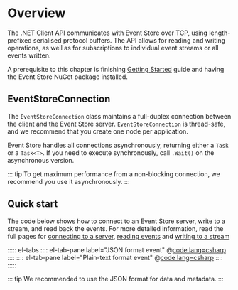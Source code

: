 # Overview

The .NET Client API communicates with Event Store over TCP, using length-prefixed serialised protocol buffers. The API allows for reading and writing operations, as well as for subscriptions to individual event streams or all events written.

A prerequisite to this chapter is finishing [Getting Started](~/getting-started/index.md) guide and having the Event Store NuGet package installed.

## EventStoreConnection

The `EventStoreConnection` class maintains a full-duplex connection between the client and the Event Store server. `EventStoreConnection` is thread-safe, and we recommend that you create one node per application.

Event Store handles all connections asynchronously, returning either a `Task` or a `Task<T>`. If you need to execute synchronously, call `.Wait()` on the asynchronous version.

::: tip
To get maximum performance from a non-blocking connection, we recommend you use it asynchronously.
:::

## Quick start

The code below shows how to connect to an Event Store server, write to a stream, and read back the events. For more detailed information, read the full pages for [connecting to a server](/v5/dotnet-api/connecting-to-a-server.md), [reading events](/v5/dotnet-api/reading-events.md) and [writing to a stream](/v5/dotnet-api/streams.md#writing-to-a-stream)

::::: el-tabs
:::: el-tab-pane label="JSON format event"
@[code lang=csharp](docs/v5/code-examples/DocsExample/DotNetClient/QuickStartJsonFormat.cs)
::::
:::: el-tab-pane label="Plain-text format event"
@[code lang=csharp](docs/v5/code-examples/DocsExample/DotNetClient/QuickStartPlainFormat.cs)
::::
:::::

::: tip
We recommended to use the JSON format for data and metadata.
:::
